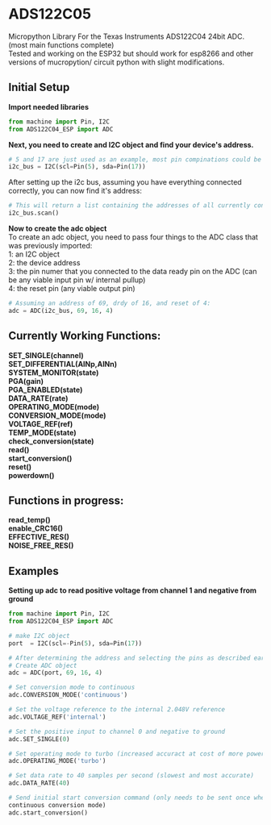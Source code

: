 # ADS122C05
Micropython Library For the Texas Instruments ADS122C04 24bit ADC.\
(most main functions complete)\
Tested and working on the ESP32 but should work for esp8266 and other versions of mucropytion/ circuit python with
slight modifications.

## Initial Setup ##
**Import needed libraries**
```Python
from machine import Pin, I2C
from ADS122C04_ESP import ADC
```
**Next, you need to create and I2C object and find your device's address.**
```Python
# 5 and 17 are just used as an example, most pin compinations could be used for an i2c bus
i2c_bus = I2C(scl=Pin(5), sda=Pin(17))
```
After setting up the i2c bus, assuming you have everything connected correctly, you can now find it's address:
```Python
# This will return a list containing the addresses of all currently connected devices.
i2c_bus.scan()
```

**Now to create the adc object**\
To create an adc object, you need to pass four things to the ADC class that was previously imported:\
1: an I2C object\
2: the device address\
3: the pin numer that you connected to the data ready pin on the ADC (can be any viable input pin w/ internal pullup)\
4: the reset pin (any viable output pin)

```Python
# Assuming an address of 69, drdy of 16, and reset of 4:
adc = ADC(i2c_bus, 69, 16, 4)
```

## Currently Working Functions:
**SET_SINGLE(channel)**\
**SET_DIFFERENTIAL(AINp,AINn)**\
**SYSTEM_MONITOR(state)**\
**PGA(gain)**\
**PGA_ENABLED(state)**\
**DATA_RATE(rate)**\
**OPERATING_MODE(mode)**\
**CONVERSION_MODE(mode)**\
**VOLTAGE_REF(ref)**\
**TEMP_MODE(state)**\
**check_conversion(state)**\
**read()**\
**start_conversion()**\
**reset()**\
**powerdown()**

## Functions in progress:
**read_temp()**\
**enable_CRC16()**\
**EFFECTIVE_RES()**\
**NOISE_FREE_RES()**

## Examples
**Setting up adc to read positive voltage from channel 1 and negative from ground**
```Python
from machine import Pin, I2C
from ADS122C04_ESP import ADC

# make I2C object 
port  = I2C(scl=-Pin(5), sda=Pin(17))

# After determining the address and selecting the pins as described earlier, 
# Create ADC object
adc = ADC(port, 69, 16, 4)

# Set conversion mode to continuous
adc.CONVERSION_MODE('continuous')

# Set the voltage reference to the internal 2.048V reference
adc.VOLTAGE_REF('internal')

# Set the positive input to channel 0 and negative to ground
adc.SET_SINGLE(0)

# Set operating mode to turbo (increased accuract at cost of more power)
adc.OPERATING_MODE('turbo')

# Set data rate to 40 samples per second (slowest and most accurate)
adc.DATA_RATE(40)

# Send initial start conversion command (only needs to be sent once when in \
continuous conversion mode)
adc.start_conversion()

```
